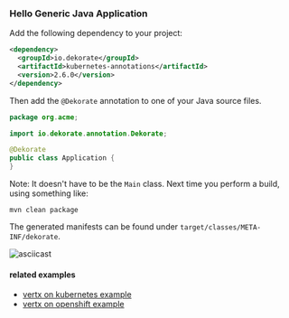 ### Hello Generic Java Application

Add the following dependency to your project:

```xml
<dependency>
  <groupId>io.dekorate</groupId>
  <artifactId>kubernetes-annotations</artifactId>
  <version>2.6.0</version>
</dependency>
```

Then add the `@Dekorate` annotation to one of your Java source files.

```java
package org.acme;

import io.dekorate.annotation.Dekorate;

@Dekorate
public class Application {
}
```

Note: It doesn't have to be the `Main` class.
Next time you perform a build, using something like:

    mvn clean package

The generated manifests can be found under `target/classes/META-INF/dekorate`.


![asciicast](images/dekorate-vertx-hello-world.gif "Dekorate Vert.X Hello World Asciicast")

#### related examples
- [vertx on kubernetes example](examples/vertx-on-kubernetes-example)
- [vertx on openshift example](examples/vertx-on-openshift-example)
